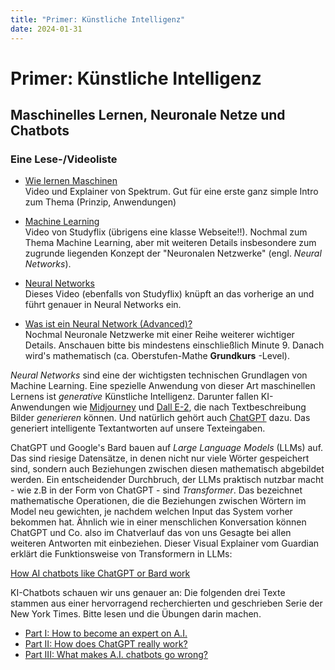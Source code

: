 ```yaml
---
title: "Primer: Künstliche Intelligenz"
date: 2024-01-31
---
```

# Primer: Künstliche Intelligenz #
## Maschinelles Lernen, Neuronale Netze und Chatbots  
### Eine Lese-/Videoliste
- [Wie lernen Maschinen](https://www.spektrum.de/news/kuenstliche-intelligenz-wie-lernen-maschinen/1994737?utm_source=pocket_reader)  
Video und Explainer von Spektrum. Gut für eine erste ganz simple Intro zum Thema (Prinzip, Anwendungen)

- [Machine Learning](https://studyflix.de/informatik/machine-learning-4356?utm_source=pocket_saves)  
Video von Studyflix (übrigens eine klasse Webseite!!). Nochmal zum Thema Machine Learning, aber mit weiteren Details insbesondere zum zugrunde liegenden Konzept der "Neuronalen Netzwerke" (engl. *Neural Networks*).  

- [Neural Networks](https://studyflix.de/informatik/neuronale-netze-4297)  
Dieses Video (ebenfalls von Studyflix) knüpft an das vorherige an und führt genauer in Neural Networks ein.

- [Was ist ein Neural Network (Advanced)?](https://www.youtube.com/watch?v=aircAruvnKk&list=PLZHQObOWTQDNU6R1_67000Dx_ZCJB-3pi&index=1)  
Nochmal Neuronale Netzwerke mit einer Reihe weiterer wichtiger Details. Anschauen bitte bis mindestens einschließlich Minute 9. Danach wird's mathematisch (ca. Oberstufen-Mathe **Grundkurs** -Level).

*Neural Networks* sind eine der wichtigsten technischen Grundlagen von Machine Learning. Eine spezielle Anwendung von dieser Art maschinellen Lernens ist *generative* Künstliche Intelligenz. Darunter fallen KI-Anwendungen wie [Midjourney](https://www.midjourney.com/home/?callbackUrl=%2Fapp%2F) und [Dall E-2](https://openai.com/product/dall-e-2), die nach Textbeschreibung Bilder *generieren* können. Und natürlich gehört auch [ChatGPT](https://openai.com/blog/chatgpt) dazu. Das generiert intelligente Textantworten auf unsere Texteingaben.

ChatGPT und Google's Bard bauen auf *Large Language Models* (LLMs) auf. Das sind riesige Datensätze, in denen nicht nur viele Wörter gespeichert sind, sondern auch Beziehungen zwischen diesen mathematisch abgebildet werden. Ein entscheidender Durchbruch, der LLMs praktisch nutzbar macht - wie z.B in der Form von ChatGPT - sind *Transformer*. Das bezeichnet mathematische Operationen, die die Beziehungen zwischen Wörtern im Model neu gewichten, je nachdem welchen Input das System vorher bekommen hat. Ähnlich wie in einer menschlichen Konversation können ChatGPT und Co. also im Chatverlauf das von uns Gesagte bei allen weiteren Antworten mit einbeziehen. 
Dieser Visual Explainer vom Guardian erklärt die Funktionsweise von Transformern in LLMs:   

[How AI chatbots like ChatGPT or Bard work](https://www.theguardian.com/technology/ng-interactive/2023/nov/01/how-ai-chatbots-like-chatgpt-or-bard-work-visual-explainer)

KI-Chatbots schauen wir uns genauer an: Die folgenden drei Texte stammen aus einer hervorragend recherchierten und geschrieben Serie der New York Times. Bitte lesen und die Übungen darin machen.

- [Part I: How to become an expert on A.I.](https://www.nytimes.com/article/ai-artificial-intelligence-chatbot.html?smid=url-share&unlocked_article_code=RCfSf7cK4kv5dQMuVu35HOEpCSlkuEbjylX3QtMJzvChK6cE7Lo5_WmzkvPwo7pI42YMP914_5XDX-PnwO5kBCeQ7mogIwRcrOs02J9gqahfv-vZMyarXXkMdR0G5VxDP1EwttVOXpO5z23TUZB1w9Zi2XbvYBofdJoJdwGS5eE7ZO9_lx2Ae5NhKOTA9qbggGgEasMGI39xNWb71WatvXVVvc0FD4DvPydLs7mWJCmZ6-pHW_eo_XCeHKQZc4NLSGhCXr8rtHj4zgd_3XnkIz-lzdFBH658frwUX5MxAkkeksd1zdWKcauX75O5fzCNSsMAiLhYS1deqiQtZtJgxGgw&utm_source=pocket_reader)  
- [Part II: How does ChatGPT really work?](https://www.nytimes.com/2023/03/28/technology/ai-chatbots-chatgpt-bing-bard-llm.html?smid=url-share&unlocked_article_code=fQ6DE4lJesCmbi2U7pM5RmJbNKqOlVUzWMFe8lpYR5y6hb2r0s3uhpQEzrGlmzI8LdfncjXFEsn34GKeNijy2gRVj1OGozBHtjw1Ik4K1T8Pz_DCZEytPfq3bdSoA1cUQAe2sGuA74ErUBX9pQ5HONuyV-4SRi2AwB37bUO-1rzEU6ZxuJD054TBYcWYNPlosnxtrmMANFUPutWSSYUHOaoSbQd2lzw935X4mYhXYs0eEy-A1AzVaVzlFLfCWJwgHhVG_pLrc5hKkDC2B9h8j2aa8eoKHojbY-nPAC9y9j5pWutB3Me71PsnVDwO3Yfgrkt6QtotCfAu1q5nGqMizlWXG6XS544J53giJXzReA&utm_source=pocket_reader)  
- [Part III: What makes A.I. chatbots go wrong?](https://www.nytimes.com/2023/03/29/technology/ai-chatbots-hallucinations.html?smid=url-share&unlocked_article_code=N7z7vgJtXzWxwVQUcLhgZ1QLepgbV7AESNMQfHjEXq7ivByRAmntq0Q3cDQxR4iTv1ecx2TyfktEItz7oQLUyEivTeK6Lceo8oIJhLGManUjFOHZIv9g8nF538e7aOxfopyj6fpD5EBFcU2TLsjCOqNa3m5oKrPbqWaslqXB1-DOvo93ffyN5Un3P0pJ6u2epRBEBGqNbJZvmcdI2Jz-JXI4oVD8gEFCvSpuT--4Xd_csP8rZOpxAoabKh5j5iz-JFiiWG9tcO_Qjq7qfml-4nNQVjBiM33hSrcKMG1SBd0hcvF2w2TsO5BXIdQ9axkY8hS2jGCebNfRq5gbwdMCfhENSQeTZLZv&utm_source=pocket_reader)

